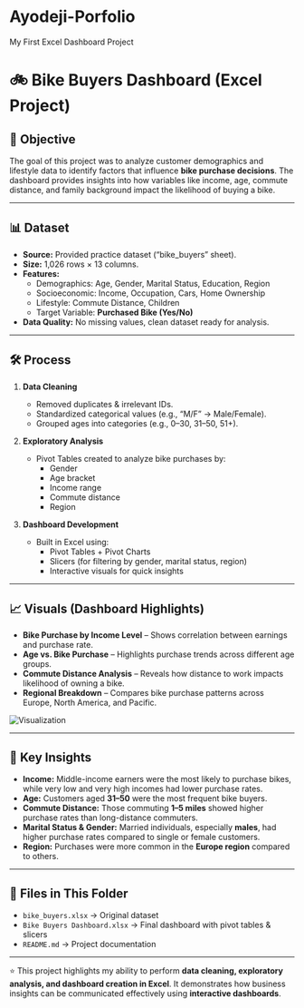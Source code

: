 # Ayodeji-Porfolio
My First Excel Dashboard Project
# 🚲 Bike Buyers Dashboard (Excel Project)

## 🎯 Objective
The goal of this project was to analyze customer demographics and lifestyle data to identify factors that influence **bike purchase decisions**. The dashboard provides insights into how variables like income, age, commute distance, and family background impact the likelihood of buying a bike.  

---

## 📊 Dataset
- **Source:** Provided practice dataset (“bike_buyers” sheet).  
- **Size:** 1,026 rows × 13 columns.  
- **Features:**  
  - Demographics: Age, Gender, Marital Status, Education, Region  
  - Socioeconomic: Income, Occupation, Cars, Home Ownership  
  - Lifestyle: Commute Distance, Children  
  - Target Variable: **Purchased Bike (Yes/No)**  
- **Data Quality:** No missing values, clean dataset ready for analysis.  

---

## 🛠️ Process
1. **Data Cleaning**
   - Removed duplicates & irrelevant IDs.  
   - Standardized categorical values (e.g., “M/F” → Male/Female).  
   - Grouped ages into categories (e.g., 0–30, 31–50, 51+).  

2. **Exploratory Analysis**  
   - Pivot Tables created to analyze bike purchases by:  
     - Gender  
     - Age bracket  
     - Income range  
     - Commute distance  
     - Region  

3. **Dashboard Development**  
   - Built in Excel using:  
     - Pivot Tables + Pivot Charts  
     - Slicers (for filtering by gender, marital status, region)  
     - Interactive visuals for quick insights  

---

## 📈 Visuals (Dashboard Highlights)
- **Bike Purchase by Income Level** – Shows correlation between earnings and purchase rate.  
- **Age vs. Bike Purchase** – Highlights purchase trends across different age groups.  
- **Commute Distance Analysis** – Reveals how distance to work impacts likelihood of owning a bike.  
- **Regional Breakdown** – Compares bike purchase patterns across Europe, North America, and Pacific.  

  

![Visualization](https://github.com/user-attachments/assets/052bb7f6-b42a-4c75-8d90-43067f80acf2)

---

## 📌 Key Insights
- **Income:** Middle-income earners were the most likely to purchase bikes, while very low and very high incomes had lower purchase rates.  
- **Age:** Customers aged **31–50** were the most frequent bike buyers.  
- **Commute Distance:** Those commuting **1–5 miles** showed higher purchase rates than long-distance commuters.  
- **Marital Status & Gender:** Married individuals, especially **males**, had higher purchase rates compared to single or female customers.  
- **Region:** Purchases were more common in the **Europe region** compared to others.  

---

## 📂 Files in This Folder
- `bike_buyers.xlsx` → Original dataset  
- `Bike Buyers Dashboard.xlsx` → Final dashboard with pivot tables & slicers  
- `README.md` → Project documentation  

---
⭐ This project highlights my ability to perform **data cleaning, exploratory analysis, and dashboard creation in Excel**. It demonstrates how business insights can be communicated effectively using **interactive dashboards**.  
